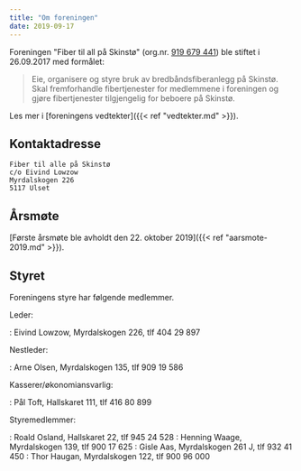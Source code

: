 ```yaml
---
title: "Om foreningen"
date: 2019-09-17
---
```


Foreningen "Fiber til all på Skinstø" (org.nr. [919 679 441](https://w2.brreg.no/enhet/sok/detalj.jsp?orgnr=919679441)) ble stiftet i 26.09.2017
med formålet:

> Eie, organisere og styre bruk av
> bredbåndsfiberanlegg på Skinstø.
> Skal fremforhandle fibertjenester
> for medlemmene i foreningen og
> gjøre fibertjenester tilgjengelig
> for beboere på Skinstø.

Les mer i [foreningens vedtekter]({{< ref "vedtekter.md" >}}).

## Kontaktadresse

    Fiber til alle på Skinstø
    c/o Eivind Lowzow
    Myrdalskogen 226
    5117 Ulset

## Årsmøte

[Første årsmøte ble avholdt den 22. oktober 2019]({{< ref "aarsmote-2019.md" >}}).


## Styret

Foreningens styre har følgende medlemmer.

Leder:

: Eivind Lowzow, Myrdalskogen 226, tlf 404 29 897

Nestleder:

: Arne Olsen, Myrdalskogen 135, tlf 909 19 586

Kasserer/økonomiansvarlig:

: Pål Toft, Hallskaret 111, tlf 416 80 899

Styremedlemmer:

: Roald Osland, Hallskaret 22, tlf 945 24 528
: Henning Waage, Myrdalskogen 139, tlf 900 17 625
: Gisle Aas, Myrdalskogen 261 J, tlf 932 41 450
: Thor Haugan, Myrdalskogen 122, tlf 900 96 000
